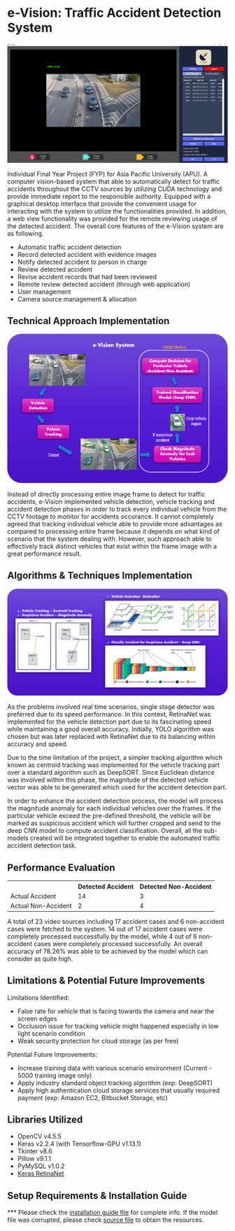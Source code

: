 # e-Vision: Traffic Accident Detection System
<p align="center">
  <img src="./readme_img/Interface.png" />
</p>
<p>Individual Final Year Project (FYP) for Asia Pacific University (APU). A computer vision-based system that able to automatically detect for traffic accidents throughout the CCTV sources by utilizing CUDA technology and provide immediate report to the responsible authority. Equipped with a graphical desktop interface that provide the convenient usage for interacting with the system to utilize the functionalities provided. In addition, a web view functionality was provided for the remote reviewing usage of the detected accident. The overall core features of the e-Vision system are as following.</p>
<ul>
  <li>Automatic traffic accident detection</li>
  <li>Record detected accident with evidence images</li>
  <li>Notify detected accident to person in charge</li>
  <li>Review detected accident</li>
  <li>Revise accident records that had been reviewed</li>
  <li>Remote review detected accident (through web application)</li>
  <li>User management</li>
  <li>Camera source management & allocation</li>
</ul>

## Technical Approach Implementation
<p align="center">
  <img src="./readme_img/approach_overview.png" />
</p>
<p>Instead of directly processing entire image frame to detect for traffic accidents, e-Vision implemented vehicle detection, vehicle tracking and accident detection phases in order to track every individual vehicle from the CCTV footage to monitor for accidents occurance. It cannot completely agreed that tracking individual vehicle able to provide more advantages as compared to processing entire frame because it depends on what kind of scenario that the system dealing with. However, such approach able to effectively track distinct vehicles that exist within the frame image with a great performance result.</p>

## Algorithms & Techniques Implementation
<p align="center">
  <img src="./readme_img/algorithms_applied.png" />
</p>
<p>As the problems involved real time scenarios, single stage detector was preferred due to its speed performance. In this context, RetinaNet was implemented for the vehicle detection part due to its fascinating speed while maintaining a good overall accuracy. Initially, YOLO algorithm was chosen but was later replaced with RetinaNet due to its balancing within accuracy and speed.</p>
<p>Due to the time limitation of the project, a simpler tracking algorithm which known as centroid tracking was implemented for the vehicle tracking part over a standard algorithm such as DeepSORT. Since Euclidean distance was involved within this phase, the magnitude of the detected vehicle vector was able to be generated which used for the accident detection part.</p>
<p>In order to enhance the accident detection process, the model will process the magnitude anomaly for each individual vehicles over the frames. If the particular vehicle exceed the pre-defined threshold, the vehicle will be marked as suspicious accident which will further cropped and send to the deep CNN model to compute accident classification. Overall, all the sub-models created will be integrated together to enable the automated traffic accident detection task.</p>

## Performance Evaluation
<table>
  <tr>
    <th></th>
    <th>Detected Accident</th>
    <th>Detected Non-Accident</th>
  </tr>
  <tr>
    <td>Actual Accident</td>
    <td>14</td>
    <td>3</td>
  </tr>
  <tr>
    <td>Actual Non-Accident</td>
    <td>2</td>
    <td>4</td>
  </tr>
</table>
<p>A total of 23 video sources including 17 accident cases and 6 non-accident cases were fetched to the system. 14 out of 17 accident cases were completely processed successfully by the model, while 4 out of 6 non-accident cases were completely processed successfully. An overall accuracy of 78.26% was able to be achieved by the model which can consider as quite high.</p>

## Limitations & Potential Future Improvements
Limitations Identified:
<ul>
  <li>False rate for vehicle that is facing towards the camera and near the screen edges</li>
  <li>Occlusion issue for tracking vehicle might happened especially in low light scenario condition</li>
  <li>Weak security protection for cloud storage (as per free)</li>
</ul>
Potential Future Improvements:
<ul>
  <li>Increase training data with various scenario environment (Current - 5000 training image only)</li>
  <li>Apply industry standard object tracking algorithm (exp: DeepSORT)</li>
  <li>Apply high authentication cloud storage services that usually required payment (exp: Amazon EC2, Bitbucket Storage, etc)</li>
</ul>

## Libraries Utilized
<ul>
  <li>OpenCV v4.5.5</li>
  <li>Keras v2.2.4 (with Tensorflow-GPU v1.13.1)</li>
  <li>Tkinter v8.6</li>
  <li>Pillow v9.1.1</li>
  <li>PyMySQL v1.0.2</li>
  <li><a href="https://github.com/fizyr/keras-retinanet">Keras RetinaNet</a></li>
</ul>

## Setup Requirements & Installation Guide
*** Please check the <a href="./Z-e-Vision Installation Setup Guidance.docx">installation guide file</a> for complete info. If the model file was corrupted, please check <a href="./Z-Source Note.txt">source file</a> to obtain the resources.
